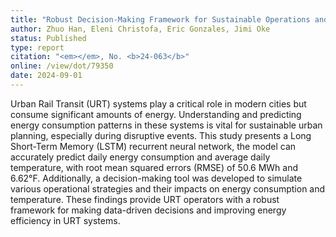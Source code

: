```yaml
---
title: "Robust Decision-Making Framework for Sustainable Operations and Planning of MBTA Rapid Transit Vehicles"
author: Zhuo Han, Eleni Christofa, Eric Gonzales, Jimi Oke
status: Published
type: report
citation: "<em></em>, No. <b>24-063</b>"
online: /view/dot/79350
date: 2024-09-01
---
```



Urban Rail Transit (URT) systems play a critical role in modern cities but consume significant amounts of energy. Understanding and predicting energy consumption patterns in these systems is vital for sustainable urban planning, especially during disruptive events. This study presents a Long Short-Term Memory (LSTM) recurrent neural network, the model can accurately predict daily energy consumption and average daily temperature, with root mean squared errors (RMSE) of 50.6 MWh and 6.62°F. Additionally, a decision-making tool was developed to simulate various operational strategies and their impacts on energy consumption and temperature. These findings provide URT operators with a robust framework for making data-driven decisions and improving energy efficiency in URT systems.
